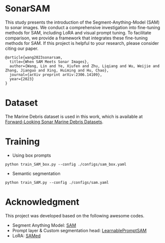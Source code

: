 # SonarSAM
This study presents the introduction of the Segment-Anything-Model (SAM) to sonar images. We conduct a comprehensive investigation into fine-tuning methods for SAM, including LoRA and visual prompt tuning. To facilitate comparison, we provide a framework that integrates these fine-tuning methods for SAM. If this project is helpful to your research, please consider citing our paper.
```
@article{wang2023sonarsam,
  title={When SAM Meets Sonar Images},
  author={Wang, Lin and Ye, Xiufen and Zhu, Liqiang and Wu, Weijie and Zhang, Jianguo and Xing, Huiming and Hu, Chao},
  journal={arXiv preprint arXiv:2306.14109},
  year={2023}
}
```

# Dataset
The Marine Debris dataset is used in this work, which is available at [Forward-Looking Sonar Marine Debris Datasets](https://github.com/mvaldenegro/marine-debris-fls-datasets).

# Training
- Using box prompts
```
python train_SAM_box.py --config ./configs/sam_box.yaml
```

- Semantic segmentation
```
python train_SAM.py --config ./configs/sam.yaml
```
# Acknowledgment
This project was developed based on the following awesome codes.
- Segment Anything Model: [SAM](https://github.com/facebookresearch/segment-anything)
- Prompt layer & Custom segmentation head: [LearnablePromptSAM](https://github.com/Qsingle/LearnablePromptSAM/)
- LoRA: [SAMed](https://github.com/hitachinsk/SAMed/)
